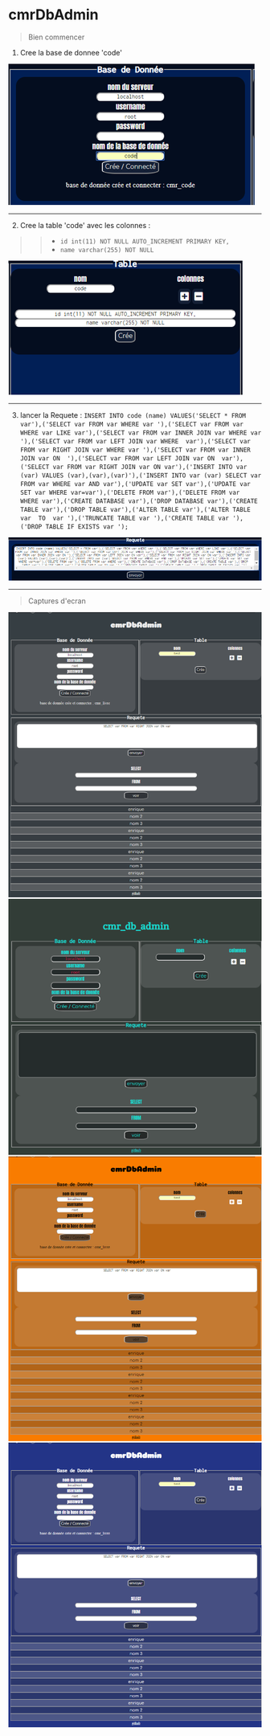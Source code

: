 # cmrDbAdmin
> Bien commencer


1. Cree la base de donnee 'code'

![image6](/img/6.PNG "image6") 
***
2. Cree la table 'code' avec les colonnes :
  >> * `id int(11) NOT NULL AUTO_INCREMENT PRIMARY KEY,`
  >> * `name varchar(255) NOT NULL` 

![image7](/img/7.PNG "image7") 
***
3. lancer la Requete : 
`INSERT INTO code (name) VALUES('SELECT * FROM var'),('SELECT var FROM var WHERE var '),('SELECT var FROM var WHERE var LIKE var'),('SELECT var FROM var INNER JOIN var WHERE var '),('SELECT var FROM var LEFT JOIN var WHERE  var'),('SELECT var FROM var RIGHT JOIN var WHERE var '),('SELECT var FROM var INNER JOIN var ON  '),('SELECT var FROM var LEFT JOIN var ON  var'),('SELECT var FROM var RIGHT JOIN var ON var'),('INSERT INTO var (var) VALUES (var),(var),(var)'),('INSERT INTO var (var) SELECT var FROM var WHERE var AND var'),('UPDATE var SET var'),('UPDATE var SET var WHERE var=var'),('DELETE FROM var'),('DELETE FROM var  WHERE var'),('CREATE DATABASE var'),('DROP DATABASE var'),('CREATE TABLE var'),('DROP TABLE var'),('ALTER TABLE var'),('ALTER TABLE  var  TO  var '),('TRUNCATE TABLE var '),('CREATE TABLE var '),('DROP TABLE IF EXISTS var ');`

![image8](/img/8.PNG "image8") 
***
> Captures d'ecran 

![image1](/img/1.png "image1")  ![image4](/img/4.png "image4") 
![image2](/img/2.png "image2")  ![image3](/img/3.png "image3") 









